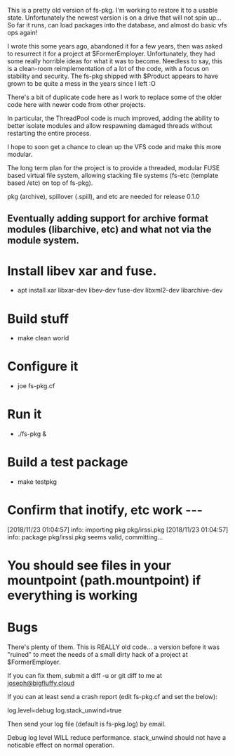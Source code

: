 This is a pretty old version of fs-pkg. I'm working to restore it to a
usable state. Unfortunately the newest version is on a drive that will not
spin up... So far it runs, can load packages into the database, and almost
do basic vfs ops again!

I wrote this some years ago, abandoned it for a few years, then was asked
to resurrect it for a project at $FormerEmployer. Unfortunately, they
had some really horrible ideas for what it was to become. Needless to say,
this is a clean-room reimplementation of a lot of the code, with a focus on
stability and security. The fs-pkg shipped with $Product appears to have
grown to be quite a mess in the years since I left :O 


There's a bit of duplicate code here as I work to replace
some of the older code here with newer code from other projects.

In particular, the ThreadPool code is much improved, adding
the ability to better isolate modules and allow respawning
damaged threads without restarting the entire process.

I hope to soon get a chance to clean up the VFS code and make
this more modular.

The long term plan for the project is to provide a threaded,
modular FUSE based virtual file system, allowing stacking
file systems (fs-etc (template based /etc) on top of fs-pkg).

pkg (archive), spillover (.spill), and etc are needed for
release 0.1.0

Eventually adding support for archive format modules
(libarchive, etc) and what not via the module system.
-----------------------

# Install libev xar and fuse.
* apt install xar libxar-dev libev-dev fuse-dev libxml2-dev libarchive-dev

# Build stuff
* make clean world

# Configure it
* joe fs-pkg.cf

# Run it
* ./fs-pkg &

# Build a test package
* make testpkg

# Confirm that inotify, etc work ---

[2018/11/23 01:04:57]      info: importing pkg pkg/irssi.pkg
[2018/11/23 01:04:57]      info: package pkg/irssi.pkg seems valid, committing...


# You should see files in your mountpoint (path.mountpoint) if everything is working

# Bugs
There's plenty of them. This is REALLY old code... a version before it was
"ruined" to meet the needs of a small dirty hack of a project at
$FormerEmployer.

If you can fix them, submit a diff -u or git diff to me at
joseph@bigfluffy.cloud

If you can at least send a crash report (edit fs-pkg.cf and set the below):

  log.level=debug
  log.stack_unwind=true

Then send your log file (default is fs-pkg.log) by email.

Debug log level WILL reduce performance. stack_unwind should not have a
noticable effect on normal operation.
